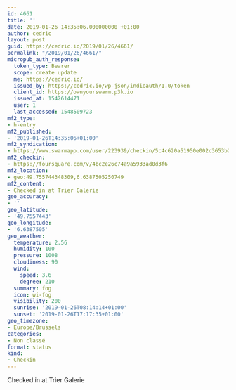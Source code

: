 ```yaml
---
id: 4661
title: ''
date: 2019-01-26 14:35:06.000000000 +01:00
author: cedric
layout: post
guid: https://cedric.io/2019/01/26/4661/
permalink: "/2019/01/26/4661/"
micropub_auth_response:
  token_type: Bearer
  scope: create update
  me: https://cedric.io/
  issued_by: https://cedric.io/wp-json/indieauth/1.0/token
  client_id: https://ownyourswarm.p3k.io
  issued_at: 1542614471
  user: 1
  last_accessed: 1548509723
mf2_type:
- h-entry
mf2_published:
- '2019-01-26T14:35:06+01:00'
mf2_syndication:
- https://www.swarmapp.com/user/223939/checkin/5c4c620a51950e002c3653b2
mf2_checkin:
- https://foursquare.com/v/4bc2e26c74a9a5933ad0d3f6
mf2_location:
- geo:49.755744348309,6.6387505250749
mf2_content:
- Checked in at Trier Galerie
geo_accuracy:
- ''
geo_latitude:
- '49.7557443'
geo_longitude:
- '6.6387505'
geo_weather:
  temperature: 2.56
  humidity: 100
  pressure: 1008
  cloudiness: 90
  wind:
    speed: 3.6
    degree: 210
  summary: fog
  icon: wi-fog
  visibility: 200
  sunrise: '2019-01-26T08:14:14+01:00'
  sunset: '2019-01-26T17:17:35+01:00'
geo_timezone:
- Europe/Brussels
categories:
- Non classé
format: status
kind:
- Checkin
---
```

Checked in at Trier Galerie